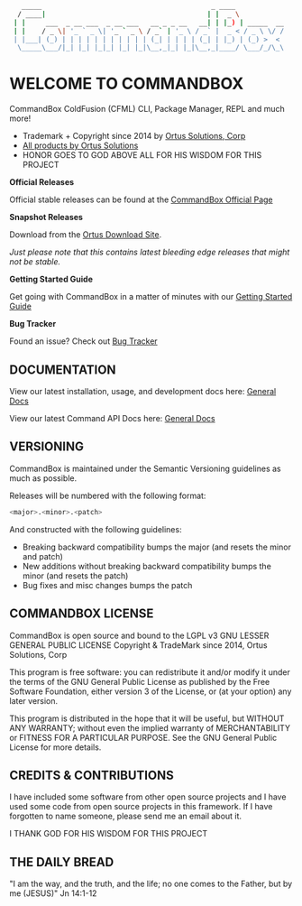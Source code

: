 ``` bash
   _____                                          _ ____            
  / ____|                                        | |  _ \           
 | |     ___  _ __ ___  _ __ ___   __ _ _ __   __| | |_) | _____  __
 | |    / _ \| '_ ` _ \| '_ ` _ \ / _` | '_ \ / _` |  _ < / _ \ \/ /
 | |___| (_) | | | | | | | | | | | (_| | | | | (_| | |_) | (_) >  < 
  \_____\___/|_| |_| |_|_| |_| |_|\__,_|_| |_|\__,_|____/ \___/_/\_\  
```

# WELCOME TO COMMANDBOX 

CommandBox ColdFusion (CFML) CLI, Package Manager, REPL and much more!

* Trademark + Copyright since 2014 by [Ortus Solutions, Corp](http://www.ortussolutions.com)
* [All products by Ortus Solutions](http://www.ortussolutions.com/products)
* HONOR GOES TO GOD ABOVE ALL FOR HIS WISDOM FOR THIS PROJECT

**Official Releases**

Official stable releases can be found at the [CommandBox Official Page](http://www.ortussolutions.com/products/commandbox#download)

**Snapshot Releases**

Download from the [Ortus Download Site](https://downloads.ortussolutions.com/#/ortussolutions/commandbox/).  

*Just please note that this contains latest bleeding edge releases that might not be stable.*

**Getting Started Guide**

Get going with CommandBox in a matter of minutes with our [Getting Started Guide](http://ortus.gitbooks.io/commandbox-documentation/content/getting_started_guide.html) 

**Bug Tracker**

Found an issue? Check out [Bug Tracker](https://ortussolutions.atlassian.net/browse/COMMANDBOX)


## DOCUMENTATION

View our latest installation, usage, and development docs here:
[General Docs](http://www.ortussolutions.com/products/commandbox/docs)

View our latest Command API Docs here:
[General Docs](http://apidocs.ortussolutions.com/commandbox/current)

## VERSIONING

CommandBox is maintained under the Semantic Versioning guidelines as much as possible.

Releases will be numbered with the following format:

``` bash
<major>.<minor>.<patch>
```

And constructed with the following guidelines:

* Breaking backward compatibility bumps the major (and resets the minor and patch)
* New additions without breaking backward compatibility bumps the minor (and resets the patch)
* Bug fixes and misc changes bumps the patch

## COMMANDBOX LICENSE

CommandBox is open source and bound to the LGPL v3 GNU LESSER GENERAL PUBLIC LICENSE Copyright & TradeMark since 2014, Ortus Solutions, Corp

This program is free software: you can redistribute it and/or modify it under the terms of the GNU General Public License as published by the Free Software Foundation, either version 3 of the License, or (at your option) any later version.

This program is distributed in the hope that it will be useful, but WITHOUT ANY WARRANTY; without even the implied warranty of MERCHANTABILITY or FITNESS FOR A PARTICULAR PURPOSE.  See the GNU General Public License for more details.

## CREDITS & CONTRIBUTIONS

I have included some software from other open source projects and I have used some code from open source projects in this framework. If I have forgotten to name someone, please send me an email about it.

I THANK GOD FOR HIS WISDOM FOR THIS PROJECT

## THE DAILY BREAD

"I am the way, and the truth, and the life; no one comes to the Father, but by me (JESUS)" Jn 14:1-12